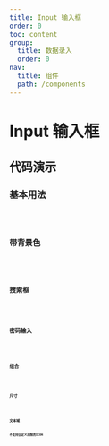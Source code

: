 ```yaml
---
title: Input 输入框
order: 0
toc: content
group:
  title: 数据录入
  order: 0
nav:
  title: 组件
  path: /components
---
```


# Input 输入框

## 代码演示

### 基本用法

<code src="./demos/basic.tsx" />

### 带背景色

<code src="./demos/background.tsx" />

### 搜索框

<code src="./demos/search.tsx" />

### 密码输入

<code src="./demos/password.tsx" />

### 组合

<code src="./demos/group.tsx" />

### 尺寸

<code src="./demos/size.tsx" />

### 文本域

**不支持自定义清除的ICON**

<code src="./demos/textarea.tsx" />
